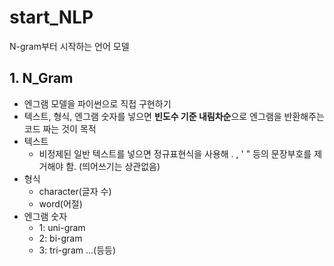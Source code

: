 # start_NLP
N-gram부터 시작하는 언어 모델

## 1. N_Gram
- 엔그램 모델을 파이썬으로 직접 구현하기
- 텍스트, 형식, 엔그램 숫자를 넣으면 **빈도수 기준 내림차순**으로 엔그램을 반환해주는 코드 짜는 것이 목적
- 텍스트
  - 비정제된 일반 텍스트를 넣으면 정규표현식을 사용해 . , ' " 등의 문장부호를 제거해야 함. (띄어쓰기는 상관없음)
- 형식
  - character(글자 수)
  - word(어절)
- 엔그램 숫자
  - 1: uni-gram
  - 2: bi-gram
  - 3: tri-gram ...(등등)
